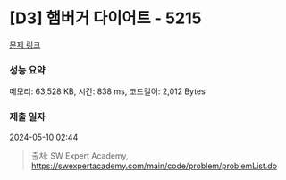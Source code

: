 # [D3] 햄버거 다이어트 - 5215 

[문제 링크](https://swexpertacademy.com/main/code/problem/problemDetail.do?contestProbId=AWT-lPB6dHUDFAVT) 

### 성능 요약

메모리: 63,528 KB, 시간: 838 ms, 코드길이: 2,012 Bytes

### 제출 일자

2024-05-10 02:44



> 출처: SW Expert Academy, https://swexpertacademy.com/main/code/problem/problemList.do